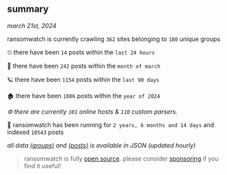 
## summary
_march 21st, 2024_

ransomwatch is currently crawling `362` sites belonging to `180` unique groups

⏲ there have been `14` posts within the `last 24 hours`

🦈 there have been `242` posts within the `month of march`

🪐 there have been `1154` posts within the `last 90 days`

🏚 there have been `1086` posts within the `year of 2024`

_⚙️ there are currently `101` online hosts & `110` custom parsers._

🦕 ransomwatch has been running for `2 years, 6 months and 14 days` and indexed `10543` posts

_all data  [(groups)](http://ransomwhat.telemetry.ltd/groups) and [(posts)](http://ransomwhat.telemetry.ltd/posts) is available in JSON (updated hourly)_

> ransomwatch is fully [open source](https://github.com/joshhighet/ransomwatch#ransomwatch--). please consider [sponsoring](https://github.com/sponsors/joshhighet) if you find it useful!
